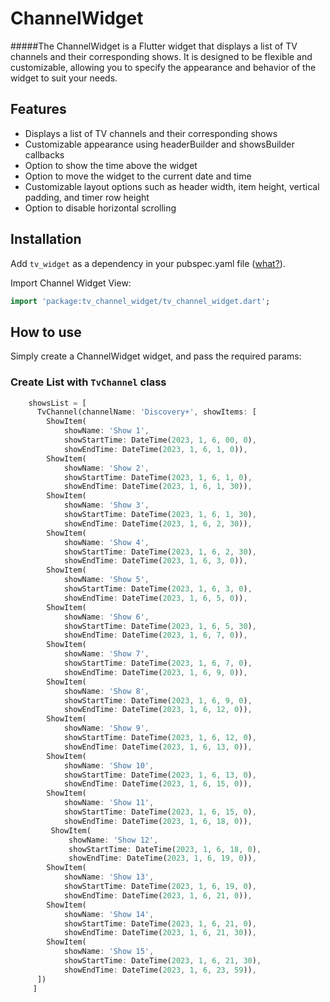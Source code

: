 # ChannelWidget
#####The ChannelWidget is a Flutter widget that displays a list of TV channels and their corresponding shows. It is designed to be flexible and customizable, allowing you to specify the appearance and behavior of the widget to suit your needs.
## Features

- Displays a list of TV channels and their corresponding shows
- Customizable appearance using headerBuilder and showsBuilder callbacks
- Option to show the time above the widget
- Option to move the widget to the current date and time
- Customizable layout options such as header width, item height, vertical padding, and timer row height
- Option to disable horizontal scrolling

## Installation

Add `tv_widget` as a dependency in your pubspec.yaml file ([what?](https://flutter.io/using-packages/)).

Import Channel Widget View:
```dart
import 'package:tv_channel_widget/tv_channel_widget.dart';
```
## How to use

Simply create a ChannelWidget widget, and pass the required params:

### Create List with `TvChannel` class
```dart
    showsList = [
      TvChannel(channelName: 'Discovery+', showItems: [
        ShowItem(
            showName: 'Show 1',
            showStartTime: DateTime(2023, 1, 6, 00, 0),
            showEndTime: DateTime(2023, 1, 6, 1, 0)),
        ShowItem(
            showName: 'Show 2',
            showStartTime: DateTime(2023, 1, 6, 1, 0),
            showEndTime: DateTime(2023, 1, 6, 1, 30)),
        ShowItem(
            showName: 'Show 3',
            showStartTime: DateTime(2023, 1, 6, 1, 30),
            showEndTime: DateTime(2023, 1, 6, 2, 30)),
        ShowItem(
            showName: 'Show 4',
            showStartTime: DateTime(2023, 1, 6, 2, 30),
            showEndTime: DateTime(2023, 1, 6, 3, 0)),
        ShowItem(
            showName: 'Show 5',
            showStartTime: DateTime(2023, 1, 6, 3, 0),
            showEndTime: DateTime(2023, 1, 6, 5, 0)),
        ShowItem(
            showName: 'Show 6',
            showStartTime: DateTime(2023, 1, 6, 5, 30),
            showEndTime: DateTime(2023, 1, 6, 7, 0)),
        ShowItem(
            showName: 'Show 7',
            showStartTime: DateTime(2023, 1, 6, 7, 0),
            showEndTime: DateTime(2023, 1, 6, 9, 0)),
        ShowItem(
            showName: 'Show 8',
            showStartTime: DateTime(2023, 1, 6, 9, 0),
            showEndTime: DateTime(2023, 1, 6, 12, 0)),
        ShowItem(
            showName: 'Show 9',
            showStartTime: DateTime(2023, 1, 6, 12, 0),
            showEndTime: DateTime(2023, 1, 6, 13, 0)),
        ShowItem(
            showName: 'Show 10',
            showStartTime: DateTime(2023, 1, 6, 13, 0),
            showEndTime: DateTime(2023, 1, 6, 15, 0)),
        ShowItem(
            showName: 'Show 11',
            showStartTime: DateTime(2023, 1, 6, 15, 0),
            showEndTime: DateTime(2023, 1, 6, 18, 0)),
         ShowItem(
             showName: 'Show 12',
             showStartTime: DateTime(2023, 1, 6, 18, 0),
             showEndTime: DateTime(2023, 1, 6, 19, 0)),
        ShowItem(
            showName: 'Show 13',
            showStartTime: DateTime(2023, 1, 6, 19, 0),
            showEndTime: DateTime(2023, 1, 6, 21, 0)),
        ShowItem(
            showName: 'Show 14',
            showStartTime: DateTime(2023, 1, 6, 21, 0),
            showEndTime: DateTime(2023, 1, 6, 21, 30)),
        ShowItem(
            showName: 'Show 15',
            showStartTime: DateTime(2023, 1, 6, 21, 30),
            showEndTime: DateTime(2023, 1, 6, 23, 59)),
      ])
     ]
```